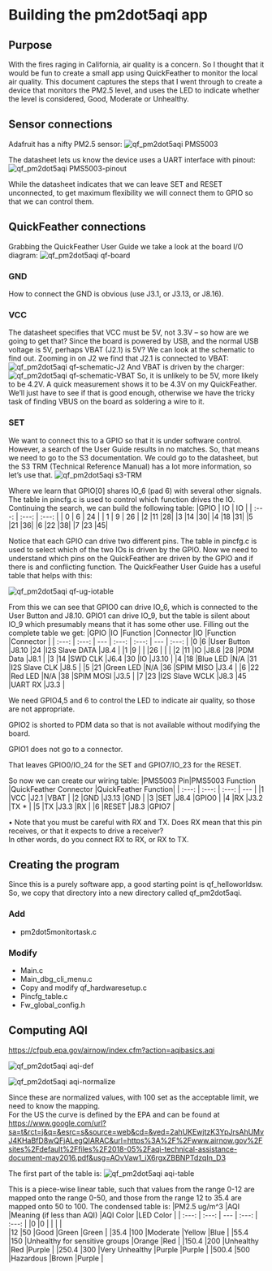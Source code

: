 # Building the pm2dot5aqi app

## Purpose
With the fires raging in California, air quality is a concern.  So I thought that it would be fun to create a small app using QuickFeather to
monitor the local air quality.  This document captures the steps that I went through to create a device that monitors the PM2.5 level, and
uses the LED to indicate whether the level is considered, Good, Moderate or Unhealthy.

## Sensor connections
Adafruit has a nifty PM2.5 sensor:
![qf_pm2dot5aqi PMS5003](./qf_pm2dot5aqi/images/qf_pm2dot5aqi-PMS5003.png)

 
The datasheet lets us know the device uses a UART interface with pinout:
![qf_pm2dot5aqi PMS5003-pinout](./qf_pm2dot5aqi/images/qf_pm2dot5aqi-PMS5003-pinout.png)

While the datasheet indicates that we can leave SET and RESET unconnected, to get maximum flexibility we will connect them to GPIO so that we can control them.

## QuickFeather connections
Grabbing the QuickFeather User Guide we take a look at the board I/O diagram:
![qf_pm2dot5aqi qf-board](./qf_pm2dot5aqi/images/qf_pm2dot5aqi-qf-board.png)

### GND
How to connect the GND is obvious (use J3.1, or J3.13, or J8.16).  

### VCC
The datasheet specifies that VCC must be 5V, not 3.3V – so how are we going to get that? Since the board is powered by USB, and the normal USB voltage is 5V, perhaps VBAT (J2.1) is 5V?  We can look at the schematic to find out.
Zooming in on J2 we find that J2.1 is connected to VBAT:
![qf_pm2dot5aqi qf-schematic-J2](./qf_pm2dot5aqi/images/qf_pm2dot5aqi-qf-schematic-J2.png)
And VBAT is driven by the charger:
![qf_pm2dot5aqi qf-schematic-VBAT](./qf_pm2dot5aqi/images/qf_pm2dot5aqi-qf-schematic-VBAT.png)
So, it is unlikely to be 5V, more likely to be 4.2V.  A quick measurement shows it to be 4.3V on my QuickFeather.  We’ll just have to see if that is good enough, otherwise we have the tricky task of finding VBUS on the board as soldering a wire to it.

### SET
We want to connect this to a GPIO so that it is under software control.  However, a search of the User Guide results in no matches. So, that means we need to go to the S3 documentation.  We could go to the datasheet, but the S3 TRM (Technical Reference Manual) has a lot more information, so let’s use that.
![qf_pm2dot5aqi s3-TRM](./qf_pm2dot5aqi/images/qf_pm2dot5aqi-s3-TRM.png)

Where we learn that GPIO[0] shares IO_6 (pad 6) with several other signals.  
The table in pincfg.c is used to control which function drives the IO.  
Continuing the search, we can build the following table:
|GPIO | IO | IO |
| :---: | :---: | :---: |
| 0 | 6 | 24 |
| 1 | 9 | 26 |
|2	|11	|28|
|3	|14	|30|
|4	|18	|31|
|5	|21	|36|
|6	|22	|38|
|7	|23	|45|

Notice that each GPIO can drive two different pins.  The table in pincfg.c is used to select which of the two IOs is driven by the GPIO.
Now we need to understand which pins on the QuickFeather are driven by the GPIO and if there is and conflicting function. 
The QuickFeather User Guide has a useful table that helps with this:

![qf_pm2dot5aqi qf-ug-iotable](./qf_pm2dot5aqi/images/qf_pm2dot5aqi-qf-ug-iotable.png)

From this we can see that GPIO0 can drive IO_6, which is connected to the User Button and J8.10. 
GPIO1 can drive IO_9, but the table is silent about IO_9 which presumably means that it has some other use. 
Filling out the complete table we get:
|GPIO	|IO	    |Function	    |Connector	|IO	    |Function	    |Connector  |
| :---: | :---: | ---           | :---:     | :---: | ---           | :---:     |
|0	    |6	    |User Button	|J8.10	    |24	    |I2S Slave DATA	|J8.4       |
|1	    |9	    |	            |	        |26	    |	            |           |
|2	    |11	    |IO	            |J8.6	    |28	    |PDM Data	    |J8.1       |
|3	    |14	    |SWD CLK	    |J6.4	    |30	    |IO	            |J3.10      |
|4	    |18	    |Blue LED	    |N/A	    |31	    |I2S Slave CLK	|J8.5       |
|5	    |21	    |Green LED	    |N/A	    |36	    |SPIM MISO	    |J3.4       |
|6	    |22	    |Red LED	    |N/A	    |38	    |SPIM MOSI	    |J3.5       |
|7	    |23	    |I2S Slave WCLK	|J8.3	    |45	    |UART RX	    |J3.3       |

We need GPIO4,5 and 6 to control the LED to indicate air quality, so those are not appropriate.
  
GPIO2 is shorted to PDM data so that is not available without modifying the board.

GPIO1 does not go to a connector.

That leaves GPIO0/IO_24 for the SET and GPIO7/IO_23 for the RESET.

So now we can create our wiring table:
|PMS5003 Pin|PMS5003 Function	|QuickFeather Connector	|QuickFeather Function|
| :---:     | :---:             | :---:                 | ---   |
|1	        |VCC	            |J2.1	                |VBAT   |
|2	        |GND	            |J3.13	                |GND    |
|3	        |SET	            |J8.4	                |GPIO0  |
|4	        |RX	                |J3.2	                |TX *   |
|5	        |TX	                |J3.3	                |RX     |
|6	        |RESET	            |J8.3	                |GPIO7  |

•	Note that you must be careful with RX and TX.  Does RX mean that this pin receives, or that it expects to drive a receiver?  
In other words, do you connect RX to RX, or RX to TX.

## Creating the program
Since this is a purely software app, a good starting point is qf_helloworldsw.  So, we copy that directory into a new directory called qf_pm2dot5aqi.

### Add
* pm2dot5monitortask.c

### Modify
* Main.c
* Main_dbg_cli_menu.c
* Copy and modify qf_hardwaresetup.c
* Pincfg_table.c
* Fw_global_config.h

## Computing AQI
https://cfpub.epa.gov/airnow/index.cfm?action=aqibasics.aqi

![qf_pm2dot5aqi aqi-def](./qf_pm2dot5aqi/images/qf_pm2dot5aqi-aqi-def.png)

![qf_pm2dot5aqi aqi-normalize](./qf_pm2dot5aqi/images/qf_pm2dot5aqi-aqi-normalize.png)

Since these are normalized values, with 100 set as the acceptable limit, we need to know the mapping.  
For the US the curve is defined by the EPA and can be found at 
https://www.google.com/url?sa=t&rct=j&q=&esrc=s&source=web&cd=&ved=2ahUKEwjtzK3YpJrsAhUMvJ4KHaBfD8wQFjALegQIARAC&url=https%3A%2F%2Fwww.airnow.gov%2Fsites%2Fdefault%2Ffiles%2F2018-05%2Faqi-technical-assistance-document-may2016.pdf&usg=AOvVaw1_iX6rgxZBBNPTdzqIn_D3

The first part of the table is:
![qf_pm2dot5aqi aqi-table](./qf_pm2dot5aqi/images/qf_pm2dot5aqi-aqi-table.png)

This is a piece-wise linear table, such that values from the range 0-12 are mapped onto the range 0-50, and those from the range 12 to 35.4 are mapped onto 50 to 100.
The condensed table is:
|PM2.5 ug/m^3	|AQI	|Meaning (if less than AQI)	|AQI Color	|LED Color  |
| :---:         | :---: |   ---                     | :---:     | :---:     |
|0	            |0      |                           |           |           |			
|12	            |50	    |Good	                    |Green	    |Green      |
|35.4	        |100	|Moderate	                |Yellow	    |Blue       |
|55.4	        |150	|Unhealthy for sensitive groups	|Orange	|Red        |
|150.4	        |200	|Unhealthy	                |Red	    |Purple     |
|250.4	        |300	|Very Unhealthy	            |Purple	    |Purple     |
|500.4	        |500	|Hazardous	                |Brown	    |Purple     |
